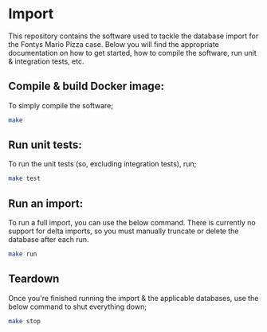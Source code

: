 # Import
This repository contains the software used to tackle the database import for the Fontys Mario Pizza case. Below you
will find the appropriate documentation on how to get started, how to compile the software, run unit & integration 
tests, etc.

## Compile & build Docker image:
To simply compile the software;
```bash
make
```

## Run unit tests:
To run the unit tests (so, excluding integration tests), run;
```bash
make test
```

## Run an import:
To run a full import, you can use the below command. There is currently no support for delta imports, so you must
manually truncate or delete the database after each run.
```bash
make run
```

## Teardown
Once you're finished running the import & the applicable databases, use the below command to shut everything down;
```bash
make stop
```
